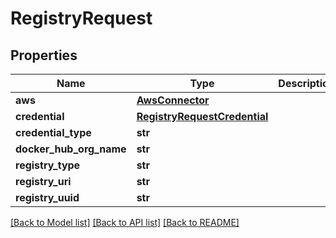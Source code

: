 # RegistryRequest

## Properties
Name | Type | Description | Notes
------------ | ------------- | ------------- | -------------
**aws** | [**AwsConnector**](AwsConnector.md) |  | [optional] 
**credential** | [**RegistryRequestCredential**](RegistryRequestCredential.md) |  | [optional] 
**credential_type** | **str** |  | [optional] 
**docker_hub_org_name** | **str** |  | [optional] 
**registry_type** | **str** |  | [optional] 
**registry_uri** | **str** |  | [optional] 
**registry_uuid** | **str** |  | [optional] 

[[Back to Model list]](../README.md#documentation-for-models) [[Back to API list]](../README.md#documentation-for-api-endpoints) [[Back to README]](../README.md)

